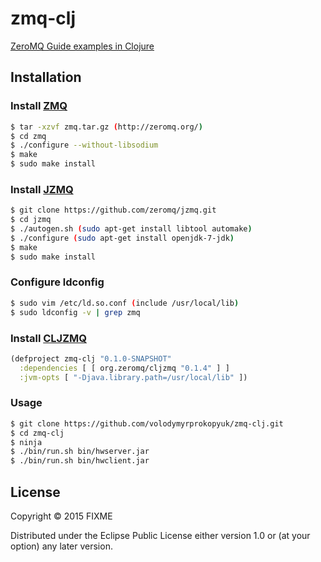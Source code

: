 # zmq-clj

[ZeroMQ Guide examples in Clojure](https://github.com/imatix/zguide)

## Installation

### Install [ZMQ](https://github.com/zeromq/libzmq)

```bash
$ tar -xzvf zmq.tar.gz (http://zeromq.org/)
$ cd zmq
$ ./configure --without-libsodium
$ make
$ sudo make install
```

### Install [JZMQ](https://github.com/zeromq/jzmq)

```bash
$ git clone https://github.com/zeromq/jzmq.git
$ cd jzmq
$ ./autogen.sh (sudo apt-get install libtool automake)
$ ./configure (sudo apt-get install openjdk-7-jdk)
$ make
$ sudo make install
```

### Configure ldconfig

```bash
$ sudo vim /etc/ld.so.conf (include /usr/local/lib)
$ sudo ldconfig -v | grep zmq
```
### Install [CLJZMQ](https://github.com/zeromq/cljzmq)

```clojure
(defproject zmq-clj "0.1.0-SNAPSHOT"
  :dependencies [ [ org.zeromq/cljzmq "0.1.4" ] ]
  :jvm-opts [ "-Djava.library.path=/usr/local/lib" ])
```

### Usage

```bash
$ git clone https://github.com/volodymyrprokopyuk/zmq-clj.git
$ cd zmq-clj
$ ninja
$ ./bin/run.sh bin/hwserver.jar
$ ./bin/run.sh bin/hwclient.jar
```

## License

Copyright © 2015 FIXME

Distributed under the Eclipse Public License either version 1.0 or (at
your option) any later version.
